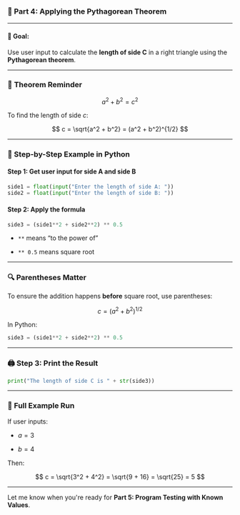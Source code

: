 ### 🧮 Part 4: Applying the Pythagorean Theorem

---

#### 🎯 **Goal:**

Use user input to calculate the **length of side C** in a right triangle using the **Pythagorean theorem**.

---

### 📐 **Theorem Reminder**

$$ a^2 + b^2 = c^2 $$

To find the length of side $c$:

$$ c = \sqrt{a^2 + b^2} = (a^2 + b^2)^{1/2} $$

---

### 🧪 Step-by-Step Example in Python

#### Step 1: Get user input for side A and side B

```python
side1 = float(input("Enter the length of side A: "))
side2 = float(input("Enter the length of side B: "))
```

#### Step 2: Apply the formula

```python
side3 = (side1**2 + side2**2) ** 0.5
```

- `**` means “to the power of”
    
- `** 0.5` means square root
    

---

### 🔍 Parentheses Matter

To ensure the addition happens **before** square root, use parentheses:

$$ c = (a^2 + b^2)^{1/2} $$

In Python:

```python
side3 = (side1**2 + side2**2) ** 0.5
```

---

### 🖨️ Step 3: Print the Result

```python
print("The length of side C is " + str(side3))
```

---

### 🧪 Full Example Run

If user inputs:

- $a = 3$
    
- $b = 4$
    

Then:

$$ c = \sqrt{3^2 + 4^2} = \sqrt{9 + 16} = \sqrt{25} = 5 $$

---

Let me know when you're ready for **Part 5: Program Testing with Known Values**.